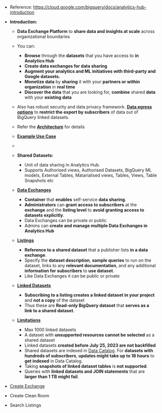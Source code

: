 - Reference: https://cloud.google.com/bigquery/docs/analytics-hub-introduction

- **Introduction:**
  
  - **Data Exchange Platform** to **share data and insights at scale** across organizational boundaries
  - You can:
    - **Browse** through the **datasets** that you have access to **in Analytics Hub**
    - **Create data exchanges for data sharing** 
    - **Augment your analytics and ML initiatives with third-party and Google datasets.**
    - **Monetize data** by **sharing** it with your **partners or within organization** in **real time**
    - **Discover the data** that you are looking for, **combine** shared **data** with your **existing data**
  - Also has robust security and data privacy framework. [**Data egress options**](https://cloud.google.com/bigquery/docs/analytics-hub-introduction#data_egress) to **restrict the export by subscribers** of data out of BigQuery linked datasets.
  - Refer the [**Architecture**](https://cloud.google.com/bigquery/docs/analytics-hub-introduction#architecture) for details
  - [**Example Use Case**](https://cloud.google.com/bigquery/docs/analytics-hub-introduction#example_use_case)
  - 

  - **Shared Datasets:**
    - Unit of data sharing in Analytics Hub.
    - Supports Authorised views, Authorised Datasets, BigQuery ML models, External Tables, Matarialised views, Tables, Views, Table Snapshots etc

  - **[Data Exchanges](https://cloud.google.com/bigquery/docs/analytics-hub-manage-exchanges)**
    - **Container** that **enables** self-service **data sharing**.
    - **Administrators** can **grant access to subscribers** at the **exchange** and the **listing level** to **avoid granting access to datasets explicitly**.
    - Data Exchanges can be private or public
    - Admins can **create and manage multiple Data Exchanges in Analytics Hub**

  - **[Listings](https://cloud.google.com/bigquery/docs/analytics-hub-manage-listings)**
    - **Reference to a shared dataset** that a publisher lists **in a data exchange**.
    - Specify the **dataset description**, **sample queries** to run on the dataset, links to any **relevant documentation**, and any additional **information for subscribers** to **use dataset**.
    - Like Data Exchanges it can be public or private

  - **[Linked Datasets](https://cloud.google.com/bigquery/docs/analytics-hub-view-subscribe-listings)**
    - **Subscribing to a listing creates a linked dataset in your project** and **not a copy** of the dataset
    - Thus these are **Read-only BigQuery dataset** that **serves as a link to a shared dataset**.        


  - **[Limitations](https://cloud.google.com/bigquery/docs/analytics-hub-introduction#limitations)**
    - Max 1000 linked datasets
    - A dataset with **unsupported resources cannot be selected** as a shared dataset
    - Linked datasets **created before July 25, 2023 are not backfilled**
    - Shared datasets are indexed in [Data Catalog](https://cloud.google.com/data-catalog/docs/concepts/overview). For **datasets with hundreds of subscribers**, **updates might take up to 18 hours** to **get indexed** in Data Catalog.
    - Taking **snapshots of linked dataset tables** is **not supported**.
    - Queries with **linked datasets and JOIN statements** that are **larger than 1 TB might fail**. 

  
- [Create Exchange](https://github.com/Ajit1279/GCP_Learning/blob/main/20240316_BigDataAnalytics/240420_BigQuery/240519_Console/BQ_CreateExchange.md)
- Create Clean Room
- Search Listings
